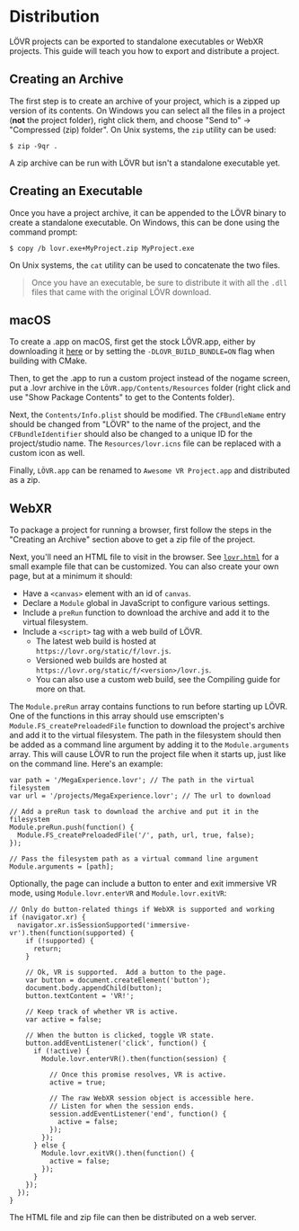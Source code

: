 Distribution
===

LÖVR projects can be exported to standalone executables or WebXR projects.  This guide will teach you
how to export and distribute a project.

Creating an Archive
---

The first step is to create an archive of your project, which is a zipped up version of its
contents.  On Windows you can select all the files in a project (**not** the project folder), right
click them, and choose "Send to" -> "Compressed (zip) folder".  On Unix systems, the `zip` utility
can be used:

```
$ zip -9qr .
```

A zip archive can be run with LÖVR but isn't a standalone executable yet.

Creating an Executable
---

Once you have a project archive, it can be appended to the LÖVR binary to create a standalone
executable.  On Windows, this can be done using the command prompt:

```
$ copy /b lovr.exe+MyProject.zip MyProject.exe
```

On Unix systems, the `cat` utility can be used to concatenate the two files.

> Once you have an executable, be sure to distribute it with all the `.dll` files that came with the
original LÖVR download.

macOS
---

To create a .app on macOS, first get the stock LÖVR.app, either by downloading it
[here](https://lovr.org/download/mac) or by setting the `-DLOVR_BUILD_BUNDLE=ON` flag when building
with CMake.

Then, to get the .app to run a custom project instead of the nogame screen, put a .lovr archive in
the `LÖVR.app/Contents/Resources` folder (right click and use "Show Package Contents" to get to the
Contents folder).

Next, the `Contents/Info.plist` should be modified.  The `CFBundleName` entry should be changed from
"LÖVR" to the name of the project, and the `CFBundleIdentifier` should also be changed to a unique
ID for the project/studio name.  The `Resources/lovr.icns` file can be replaced with a custom icon
as well.

Finally, `LÖVR.app` can be renamed to `Awesome VR Project.app` and distributed as a zip.

WebXR
---

To package a project for running a browser, first follow the steps in the "Creating an Archive"
section above to get a zip file of the project.

Next, you'll need an HTML file to visit in the browser.  See [`lovr.html`](https://github.com/bjornbytes/lovr/blob/master/etc/lovr.html)
for a small example file that can be customized.  You can also create your own page, but at a
minimum it should:

- Have a `<canvas>` element with an id of `canvas`.
- Declare a `Module` global in JavaScript to configure various settings.
- Include a `preRun` function to download the archive and add it to the virtual filesystem.
- Include a `<script>` tag with a web build of LÖVR.
  - The latest web build is hosted at `https://lovr.org/static/f/lovr.js`.
  - Versioned web builds are hosted at `https://lovr.org/static/f/<version>/lovr.js`.
  - You can also use a custom web build, see the Compiling guide for more on that.

The `Module.preRun` array contains functions to run before starting up LÖVR.  One of the functions
in this array should use emscripten's `Module.FS_createPreloadedFile` function to download the
project's archive and add it to the virtual filesystem.  The path in the filesystem should then be
added as a command line argument by adding it to the `Module.arguments` array.  This will cause LÖVR
to run the project file when it starts up, just like on the command line.  Here's an example:

```
var path = '/MegaExperience.lovr'; // The path in the virtual filesystem
var url = '/projects/MegaExperience.lovr'; // The url to download

// Add a preRun task to download the archive and put it in the filesystem
Module.preRun.push(function() {
  Module.FS_createPreloadedFile('/', path, url, true, false);
});

// Pass the filesystem path as a virtual command line argument
Module.arguments = [path];
```

Optionally, the page can include a button to enter and exit immersive VR mode, using
`Module.lovr.enterVR` and `Module.lovr.exitVR`:

```
// Only do button-related things if WebXR is supported and working
if (navigator.xr) {
  navigator.xr.isSessionSupported('immersive-vr').then(function(supported) {
    if (!supported) {
      return;
    }

    // Ok, VR is supported.  Add a button to the page.
    var button = document.createElement('button');
    document.body.appendChild(button);
    button.textContent = 'VR!';

    // Keep track of whether VR is active.
    var active = false;

    // When the button is clicked, toggle VR state.
    button.addEventListener('click', function() {
      if (!active) {
        Module.lovr.enterVR().then(function(session) {

          // Once this promise resolves, VR is active.
          active = true;

          // The raw WebXR session object is accessible here.
          // Listen for when the session ends.
          session.addEventListener('end', function() {
            active = false;
          });
        });
      } else {
        Module.lovr.exitVR().then(function() {
          active = false;
        });
      }
    });
  });
}
```

The HTML file and zip file can then be distributed on a web server.
